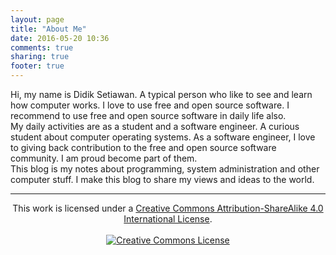 ```yaml
---
layout: page
title: "About Me"
date: 2016-05-20 10:36
comments: true
sharing: true
footer: true
---
```


Hi, my name is Didik Setiawan. A typical person who like to see and learn how
computer works. I love to use free and open source software. I recommend to use
free and open source software in daily life also.  
My daily activities are as a student and a software engineer. A curious student
about computer operating systems. As a software engineer, I love to giving back
contribution to the free and open source software community. I am proud
become part of them.  
This blog is my notes about programming, system administration and other
computer stuff. I make this blog to share my views and ideas to the world.

-----

<center>
This work is licensed under a
<a rel="license" href="http://creativecommons.org/licenses/by-sa/4.0/">
Creative Commons Attribution-ShareAlike 4.0 International License</a>.
<br />
<br />
<a rel="license" href="http://creativecommons.org/licenses/by-sa/4.0/">
<img alt="Creative Commons License" style="border-width:0"
src="https://i.creativecommons.org/l/by-sa/4.0/88x31.png" />
</a>
</center>
